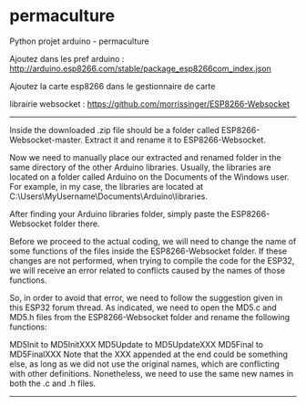 # permaculture
Python projet arduino - permaculture

Ajoutez dans les pref arduino : http://arduino.esp8266.com/stable/package_esp8266com_index.json

Ajoutez la carte esp8266 dans le gestionnaire de carte

librairie websocket : https://github.com/morrissinger/ESP8266-Websocket

_________________

Inside the downloaded .zip file should be a folder called ESP8266-Websocket-master. Extract it and rename it to ESP8266-Websocket.

Now we need to manually place our extracted and renamed folder in the same directory of the other Arduino libraries. Usually, the libraries are located on a folder called Arduino on the Documents of the Windows user. For example, in my case, the libraries are located at C:\Users\MyUsername\Documents\Arduino\libraries.

After finding your Arduino libraries folder, simply paste the ESP8266-Websocket folder there.

Before we proceed to the actual coding, we will need to change the name of some functions of the files inside the ESP8266-Websocket folder. If these changes are not performed, when trying to compile the code for the ESP32, we will receive an error related to conflicts caused by the names of those functions.

So, in order to avoid that error, we need to follow the suggestion given in this ESP32 forum thread. As indicated, we need to open the MD5.c and MD5.h files from the ESP8266-Websocket folder and rename the following functions:

MD5Init to MD5InitXXX
MD5Update to MD5UpdateXXX
MD5Final to MD5FinalXXX
Note that the XXX appended at the end could be something else, as long as we did not use the original names, which are conflicting with other definitions. Nonetheless, we need to use the same new names in both the .c and .h files.
____________________
